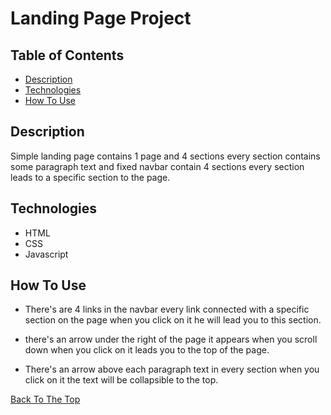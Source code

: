 # Landing Page Project

## Table of Contents

* [Description](#description)
* [Technologies](#technologies)
* [How To Use](#how-to-use)


## Description

Simple landing page contains 1 page and 4 sections every section contains some paragraph text and fixed navbar contain 4 sections every section leads to a specific section to the page.

## Technologies

- HTML
- CSS
- Javascript

## How To Use

- There's are 4 links in the navbar every link connected with a specific section on the page when you click on it he will lead you to this section.

- there's an arrow under the right of the page it appears when you scroll down when you click on it leads you to the top of the page.

- There's an arrow above each paragraph text in every section when you click on it the text will be collapsible to the top.

[Back To The Top](#landing-page-project)